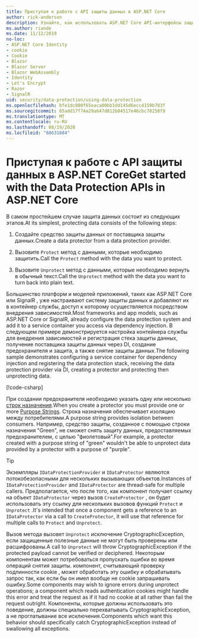 ```yaml
---
title: Приступая к работе с API защиты данных в ASP.NET Core
author: rick-anderson
description: Узнайте, как использовать ASP.NET Core API-интерфейсы защиты данных для защиты и снятия защиты данных в приложении.
ms.author: riande
ms.date: 11/12/2019
no-loc:
- ASP.NET Core Identity
- cookie
- Cookie
- Blazor
- Blazor Server
- Blazor WebAssembly
- Identity
- Let's Encrypt
- Razor
- SignalR
uid: security/data-protection/using-data-protection
ms.openlocfilehash: bfe1dc800f65eaca00bb1dd145d6ecc4159b783f
ms.sourcegitcommit: 65add17f74a29a647d812b04517e46cbc78258f9
ms.translationtype: MT
ms.contentlocale: ru-RU
ms.lasthandoff: 08/19/2020
ms.locfileid: "88631684"
---
```

# <a name="get-started-with-the-data-protection-apis-in-aspnet-core"></a><span data-ttu-id="adb12-103">Приступая к работе с API защиты данных в ASP.NET Core</span><span class="sxs-lookup"><span data-stu-id="adb12-103">Get started with the Data Protection APIs in ASP.NET Core</span></span>

<a name="security-data-protection-getting-started"></a>

<span data-ttu-id="adb12-104">В самом простейшем случае защита данных состоит из следующих этапов.</span><span class="sxs-lookup"><span data-stu-id="adb12-104">At its simplest, protecting data consists of the following steps:</span></span>

1. <span data-ttu-id="adb12-105">Создайте средство защиты данных от поставщика защиты данных.</span><span class="sxs-lookup"><span data-stu-id="adb12-105">Create a data protector from a data protection provider.</span></span>

2. <span data-ttu-id="adb12-106">Вызовите `Protect` метод с данными, которые необходимо защитить.</span><span class="sxs-lookup"><span data-stu-id="adb12-106">Call the `Protect` method with the data you want to protect.</span></span>

3. <span data-ttu-id="adb12-107">Вызовите `Unprotect` метод с данными, которые необходимо вернуть в обычный текст.</span><span class="sxs-lookup"><span data-stu-id="adb12-107">Call the `Unprotect` method with the data you want to turn back into plain text.</span></span>

<span data-ttu-id="adb12-108">Большинство платформ и моделей приложений, таких как ASP.NET Core или SignalR , уже настраивают систему защиты данных и добавляют их в контейнер службы, доступ к которому осуществляется посредством внедрения зависимостей.</span><span class="sxs-lookup"><span data-stu-id="adb12-108">Most frameworks and app models, such as ASP.NET Core or SignalR, already configure the data protection system and add it to a service container you access via dependency injection.</span></span> <span data-ttu-id="adb12-109">В следующем примере демонстрируется настройка контейнера службы для внедрения зависимостей и регистрация стека защиты данных, получение поставщика защиты данных через DI, создание предохранителя и защита, а также снятие защиты данных.</span><span class="sxs-lookup"><span data-stu-id="adb12-109">The following sample demonstrates configuring a service container for dependency injection and registering the data protection stack, receiving the data protection provider via DI, creating a protector and protecting then unprotecting data.</span></span>

[!code-csharp[](../../security/data-protection/using-data-protection/samples/protectunprotect.cs?highlight=26,34,35,36,37,38,39,40)]

<span data-ttu-id="adb12-110">При создании предохранителя необходимо указать одну или несколько [строк назначения](xref:security/data-protection/consumer-apis/purpose-strings).</span><span class="sxs-lookup"><span data-stu-id="adb12-110">When you create a protector you must provide one or more [Purpose Strings](xref:security/data-protection/consumer-apis/purpose-strings).</span></span> <span data-ttu-id="adb12-111">Строка назначения обеспечивает изоляцию между потребителями.</span><span class="sxs-lookup"><span data-stu-id="adb12-111">A purpose string provides isolation between consumers.</span></span> <span data-ttu-id="adb12-112">Например, средство защиты, созданное с помощью строки назначения "Green", не сможет снять защиту данных, предоставляемых предохранителем, с целью "фиолетовый".</span><span class="sxs-lookup"><span data-stu-id="adb12-112">For example, a protector created with a purpose string of "green" wouldn't be able to unprotect data provided by a protector with a purpose of "purple".</span></span>

>[!TIP]
> <span data-ttu-id="adb12-113">Экземпляры `IDataProtectionProvider` и `IDataProtector` являются потокобезопасными для нескольких вызывающих объектов.</span><span class="sxs-lookup"><span data-stu-id="adb12-113">Instances of `IDataProtectionProvider` and `IDataProtector` are thread-safe for multiple callers.</span></span> <span data-ttu-id="adb12-114">Предполагается, что после того, как компонент получает ссылку на объект `IDataProtector` через вызов `CreateProtector` , он будет использовать эту ссылку для нескольких вызовов функций `Protect` и `Unprotect` .</span><span class="sxs-lookup"><span data-stu-id="adb12-114">It's intended that once a component gets a reference to an `IDataProtector` via a call to `CreateProtector`, it will use that reference for multiple calls to `Protect` and `Unprotect`.</span></span>
>
><span data-ttu-id="adb12-115">Вызов метода вызовет `Unprotect` исключение CryptographicException, если защищенные полезные данные не могут быть проверены или расшифрованы.</span><span class="sxs-lookup"><span data-stu-id="adb12-115">A call to `Unprotect` will throw CryptographicException if the protected payload cannot be verified or deciphered.</span></span> <span data-ttu-id="adb12-116">Некоторым компонентам может потребоваться пропускать ошибки во время операций снятия защиты. компонент, считывающий проверку подлинности cookie , может обработать эту ошибку и обрабатывать запрос так, как если бы он имел вообще не cookie запрашивать ошибку.</span><span class="sxs-lookup"><span data-stu-id="adb12-116">Some components may wish to ignore errors during unprotect operations; a component which reads authentication cookies might handle this error and treat the request as if it had no cookie at all rather than fail the request outright.</span></span> <span data-ttu-id="adb12-117">Компоненты, которые должны использовать это поведение, должны специально перехватывать CryptographicException, а не проглатывание все исключения.</span><span class="sxs-lookup"><span data-stu-id="adb12-117">Components which want this behavior should specifically catch CryptographicException instead of swallowing all exceptions.</span></span>
